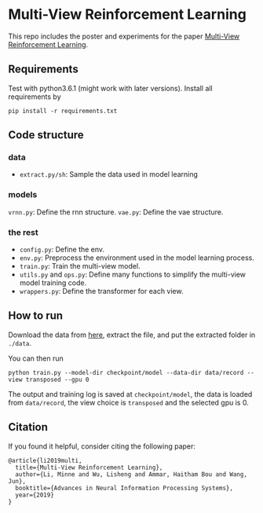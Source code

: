 # Multi-View Reinforcement Learning

This repo includes the poster and experiments for the paper [Multi-View Reinforcement Learning](https://arxiv.org/abs/1910.08285).

## Requirements

Test with python3.6.1 (might work with later versions).
Install all requirements by

`pip install -r requirements.txt`

## Code structure

### data

- `extract.py/sh`: Sample the data used in model learning

### models

`vrnn.py`: Define the rnn structure.
`vae.py`: Define the vae structure.

### the rest

- `config.py`: Define the env.
- `env.py`: Preprocess the environment used in the model learning process.
- `train.py`: Train the multi-view model.
- `utils.py` and `ops.py`: Define many functions to simplify the multi-view model training code.
- `wrappers.py`: Define the transformer for each view.

## How to run

Download the data from [here](https://drive.google.com/file/d/1EfoQzGIYwLFvaxEZo-Fsa8oy2GKqn2_t/view?usp=sharing), extract the file, and put the extracted folder in `./data`.

You can then run
```
python train.py --model-dir checkpoint/model --data-dir data/record --view transposed --gpu 0
```

The output and training log is saved at `checkpoint/model`, the data is loaded from `data/record`, the view choice is `transposed` and the selected gpu is 0.


## Citation

If you found it helpful, consider citing the following paper:

```
@article{li2019multi,
  title={Multi-View Reinforcement Learning},
  author={Li, Minne and Wu, Lisheng and Ammar, Haitham Bou and Wang, Jun},
  booktitle={Advances in Neural Information Processing Systems},
  year={2019}
}
```
